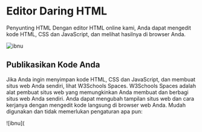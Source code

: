 # Editor Daring HTML
Penyunting HTML
Dengan editor HTML online kami, Anda dapat mengedit kode HTML, CSS dan JavaScript, dan melihat hasilnya di browser Anda.

![ibnu](https://github.com/uin-unit/docs-html/blob/main/images/editor%201.png)
## Publikasikan Kode Anda
Jika Anda ingin menyimpan kode HTML, CSS dan JavaScript, dan membuat situs web Anda sendiri, lihat W3Schools Spaces.
W3Schools Spaces adalah alat pembuat situs web yang memungkinkan Anda membuat dan berbagi situs web Anda sendiri.
Anda dapat mengubah tampilan situs web dan cara kerjanya dengan mengedit kode langsung di browser web Anda.
Mudah digunakan dan tidak memerlukan pengaturan apa pun:

![ibnu](
